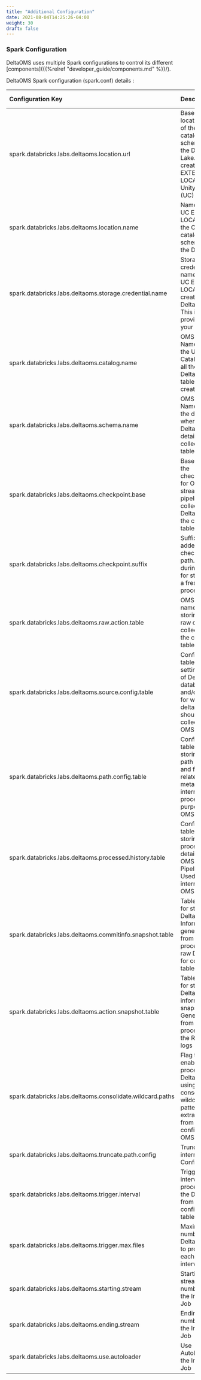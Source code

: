 ```yaml
---
title: "Additional Configuration"
date: 2021-08-04T14:25:26-04:00
weight: 30
draft: false
---
```


### Spark Configuration

DeltaOMS uses multiple Spark configurations to control its different [components]({{%relref "developer_guide/components.md" %}}/).

DeltaOMS Spark configuration (spark.conf) details :

| Configuration Key                                         | Description                                                                                                                              | Required | Example                                | Default Value | Applies to components |
|:----------------------------------------------------------|:-----------------------------------------------------------------------------------------------------------------------------------------| ----------- |----------------------------------------| ----------- | -------------------- |
| spark.databricks.labs.deltaoms.location.url               | Base location/path of the OMS catalog and schema on the Delta Lake. This is created as an EXTERNAL LOCATION on Unity Catalog (UC)        | Y | s3:/delta-monitoring/deltaoms          | None | All |
| spark.databricks.labs.deltaoms.location.name              | Name of the UC EXTERNAL LOCATION for the OMS catalog and schema on the Delta Lake                                                        | Y | deltaoms-external-location             | None | All |
| spark.databricks.labs.deltaoms.storage.credential.name    | Storage credential name for the UC EXTERNAL LOCATION created for DeltaOMS. This is usually provided by your admin                        | Y | deltaoms-storage-credential            | None | All |
| spark.databricks.labs.deltaoms.catalog.name               | OMS Catalog Name. This is the UC Catalog where all the DeltaOMS tables will be created                                                   | Y | oms.db                                 | None | All |
| spark.databricks.labs.deltaoms.schema.name                | OMS Schema Name. This is the database where all the Delta log details will be collected in tables                                        | Y | oms.db                                 | None | All |
| spark.databricks.labs.deltaoms.checkpoint.base            | Base path for the checkpoints for OMS streaming pipeline for collecting the Delta logs for the configured tables                         | Y | s3:/delta-monitoring/_oms_checkpoints/ | None | Ingestion |
| spark.databricks.labs.deltaoms.checkpoint.suffix          | Suffix to be added to the checkpoint path. Useful during testing for starting off a fresh process                                        | Y | _1234                                  | None | Ingestion |
| spark.databricks.labs.deltaoms.raw.action.table           | OMS table name for storing the raw delta logs collected from the configured tables                                                       | N | oms_raw_actions                        | rawactions | Initialization |
| spark.databricks.labs.deltaoms.source.config.table        | Configuration table name for setting the list of Delta Path, databases and/or tables for which the delta logs should be collected by OMS | N | oms_source_config                      | sourceconfig | Initialization |
| spark.databricks.labs.deltaoms.path.config.table          | Configuration table name for storing Delta path details and few related metadata for internal processing purposes by OMS                 | N | oms_path_config                        | pathconfig | Initialization |
| spark.databricks.labs.deltaoms.processed.history.table    | Configuration table name for storing processing details for OMS ETL Pipelines. Used internally by OMS                                    | N | oms_processed_history                  | processedhistory | Initialization |
| spark.databricks.labs.deltaoms.commitinfo.snapshot.table  | Table name for storing the Delta Commit Information generated from the processed raw Delta logs for configured tables/paths              | N | oms_commitinfo_snapshots               | commitinfosnapshots | Initialization |
| spark.databricks.labs.deltaoms.action.snapshot.table      | Table name for storing the Delta Actions information snapshots. Generated from processing the Raw Delta logs                             | N | oms_action_snapshots                   | actionsnapshots | Initialization |
| spark.databricks.labs.deltaoms.consolidate.wildcard.paths | Flag to enable/disable processing Delta logs using consolidated wildcard patterns extracted from the path configured for OMS             | N | false                                  | true | Ingestion |
| spark.databricks.labs.deltaoms.truncate.path.config       | Truncate the internal Path Config table                                                                                                  | N | false                                  | false | Configuration |
| spark.databricks.labs.deltaoms.trigger.interval           | Trigger interval for processing the Delta logs from the configured tables/paths                                                          | N | 30s                                    | AvailableNow | Ingestion |
| spark.databricks.labs.deltaoms.trigger.max.files          | Maximum number of Delta log files to process for each Trigger interval                                                                   | N | 2048                                   | 1024 | Ingestion |
| spark.databricks.labs.deltaoms.starting.stream            | Starting stream number for the Ingestion Job                                                                                             | N | 10                                     | 1 | Ingestion |
| spark.databricks.labs.deltaoms.ending.stream              | Ending stream number for the Ingestion Job                                                                                               | N | 30                                     | 50 | Ingestion |
| spark.databricks.labs.deltaoms.use.autoloader             | Use Autoloader for the Ingestion Job                                                                                                     | N | false                                  | true | Ingestion |
